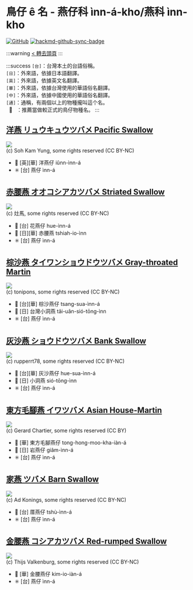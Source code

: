 # 鳥仔 ê 名 - 燕仔科 ìnn-á-kho/燕科 ìnn-kho

[![GitHub](https://img.shields.io/badge/GitHub-black?logo=github)](https://github.com/siansiansu/tsiau-a-e-mia)
[![hackmd-github-sync-badge](https://hackmd.io/v3lMQ0qCSdqo5i-8lmUX-w/badge)](https://hackmd.io/v3lMQ0qCSdqo5i-8lmUX-w)

:::warning
[< 轉去頭頁](https://hackmd.io/@siansiansu/Hy4VzNvha)
:::

:::success
`[台]`：台灣本土的台語俗稱。
<br/>
`[日]`：外來語，依據日本語翻譯。
<br/>
`[英]`：外來語，依據英文名翻譯。
<br/>
`[華]`：外來語，依據台灣使用的華語俗名翻譯。
<br/>
`[中]`：外來語，依據中國使用的華語俗名翻譯。
<br/>
`[通]`：通稱，有兩個以上的物種攏叫這个名。
<br/>
&nbsp;&nbsp;🎯 &nbsp;&nbsp;：推薦當做較正式的鳥仔物種名。
:::

## [洋燕 リュウキュウツバメ Pacific Swallow](https://ebird.org/species/pacswa1)

![](https://inaturalist-open-data.s3.amazonaws.com/photos/21313086/medium.jpeg)
<br/>
(c) Soh Kam Yung, some rights reserved (CC BY-NC)

- 🎯 [英][華] 洋燕仔 iûnn-ìnn-á
- ✳️ [台] 燕仔 ìnn-á

## [赤腰燕 オオコシアカツバメ Striated Swallow](https://ebird.org/species/strswa2)

![](https://inaturalist-open-data.s3.amazonaws.com/photos/30639270/medium.jpeg)
<br/>
(c) 灶馬, some rights reserved (CC BY-NC)

- 🎯 [台] 花燕仔 hue-ìnn-á
- 🎯 [日][華] 赤腰燕 tshiah-io-ìnn
- ✳️ [台] 燕仔 ìnn-á

## [棕沙燕 タイワンショウドウツバメ Gray-throated Martin](https://ebird.org/species/gytmar1)

![](https://inaturalist-open-data.s3.amazonaws.com/photos/56546388/medium.jpg)
<br/>
(c) tonipons, some rights reserved (CC BY-NC)

- 🎯 [台][華] 棕沙燕仔 tsang-sua-ìnn-á
- 🎯 [日] 台灣小洞燕 tâi-uân-sió-tōng-ìnn
- ✳️ [台] 燕仔 ìnn-á

## [灰沙燕 ショウドウツバメ Bank Swallow](https://ebird.org/species/banswa)

![](https://inaturalist-open-data.s3.amazonaws.com/photos/165349740/medium.jpg)
<br/>
(c) rupperrt78, some rights reserved (CC BY-NC)

- 🎯 [台][華] 灰沙燕仔 hue-sua-ìnn-á
- 🎯 [日] 小洞燕 sió-tōng-ìnn
- ✳️ [台] 燕仔 ìnn-á

## [東方毛腳燕 イワツバメ Asian House-Martin](https://ebird.org/species/ashmar1)

![](https://inaturalist-open-data.s3.amazonaws.com/photos/101435199/medium.jpg)
<br/>
(c) Gerard Chartier, some rights reserved (CC BY)

- 🎯 [華] 東方毛腳燕仔 tong-hong-moo-kha-iàn-á
- 🎯 [日] 岩燕仔 giâm-ìnn-á
- ✳️ [台] 燕仔 ìnn-á

## [家燕 ツバメ Barn Swallow](https://ebird.org/species/barswa)

![](https://inaturalist-open-data.s3.amazonaws.com/photos/122469139/medium.jpg)
<br/>
(c) Ad Konings, some rights reserved (CC BY-NC)

- 🎯 [台] 厝燕仔 tshù-ìnn-á
- ✳️ [台] 燕仔 ìnn-á

## [金腰燕 コシアカツバメ Red-rumped Swallow](https://ebird.org/species/rerswa1)

![](https://inaturalist-open-data.s3.amazonaws.com/photos/181691088/medium.jpg)
<br/>
(c) Thijs Valkenburg, some rights reserved (CC BY-NC)

- 🎯 [華] 金腰燕仔 kim-io-iàn-á
- ✳️ [台] 燕仔 ìnn-á
